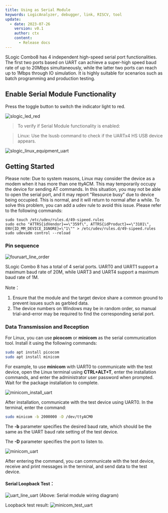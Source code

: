 ```yaml
---
title: Using as Serial Module
keywords: LogicAnalyzer, debugger, link, RISCV, tool
update:
  - date: 2023-07-26
    version: v0.1
    author: ctx
    content:
      - Release docs
---
```


SLogic Combo8 has 4 independent high-speed serial port functionalities. The first two ports based on UART can achieve a super-high speed baud rate of up to 20Mbps simultaneously, while the latter two ports can reach up to 1Mbps through IO simulation. It is highly suitable for scenarios such as batch programming and production testing.

## Enable Serial Module Functionality

Press the toggle button to switch the indicator light to red.

![slogic_led_red](./../../../zh/logic_analyzer/combo8/assets/use_fouruart_function/slogic_led_red.png)

> To verify if Serial Module functionality is enabled:

> Linux: Use the lsusb command to check if the UARTx4 HS USB device appears.

![slogic_linux_equipment_uart](./../../../zh/logic_analyzer/combo8/assets/use_fouruart_function/slogic_linux_equipment_uart.png)

## Getting Started

Please note: Due to system reasons, Linux may consider the device as a modem when it has more than one ttyACM. This may temporarily occupy the device for sending AT commands. In this situation, you may not be able to open the serial port, and it may report "Resource busy" due to device being occupied. This is normal, and it will return to normal after a while. To solve this problem, you can add a udev rule to avoid this issue. Please refer to the following commands:

```shell
sudo touch /etc/udev/rules.d/49-sipeed.rules
sudo echo "ATTRS{idVendor}==\"359f\", ATTRS{idProduct}==\"3101\", ENV{ID_MM_DEVICE_IGNORE}=\"1\"" > /etc/udev/rules.d/49-sipeed.rules
sudo udevadm control --reload
```

### Pin sequence

![fouruart_line_order](./../../../zh/logic_analyzer/combo8/assets/use_fouruart_function/fouruart_line_order.png)

SLogic Combo 8 has a total of 4 serial ports. UART0 and UART1 support a maximum baud rate of 20M, while UART3 and UART4 support a maximum baud rate of 1M. 

Note：
1. Ensure that the module and the target device share a common ground to prevent issues such as garbled data.
2. The device numbers on Windows may be in random order, so manual trial-and-error may be required to find the corresponding serial port.

### Data Transmission and Reception

For Linux, you can use **picocom** or **minicom** as the serial communication tool. Install it using the following commands:

```Bash
sudo apt install picocom
sudo apt install minicom
```

For example, to use **minicom** with UART0 to communicate with the test device, open the Linux terminal using **CTRL+ALT+T**, enter the installation commands, and enter the administrator user password when prompted. Wait for the package installation to complete.

![minicom_install_uart](./../../../zh/logic_analyzer/combo8/assets/use_fouruart_function/minicom_install_uart.png)

After installation, communicate with the test device using UART0. In the terminal, enter the command:

```Bash
sudo minicom -b 2000000 -D /dev/ttyACM0
```

The **-b** parameter specifies the desired baud rate, which should be the same as the UART baud rate setting of the test device.

The **-D** parameter specifies the port to listen to.

![minicom_uart](./../../../zh/logic_analyzer/combo8/assets/use_fouruart_function/minicom_uart.png)

After entering the command, you can communicate with the test device, receive and print messages in the terminal, and send data to the test device.

#### Serial Loopback Test：

![uart_line_uart](./../../../zh/logic_analyzer/combo8/assets/use_fouruart_function/uart_line_uart.jpg)
(Above: Serial module wiring diagram)

Loopback test result:
![minicom_test_uart](./../../../zh/logic_analyzer/combo8/assets/use_fouruart_function/minicom_test_uart.png)